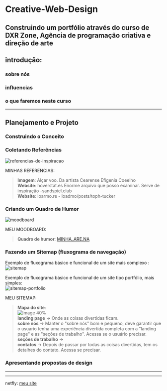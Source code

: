 # Creative-Web-Design
Construindo um portfólio através do curso de DXR Zone, Agência de programação criativa e direção de arte
---

## introdução:
  ### sobre nós
  ### influencias
  ### o que faremos neste curso

---

## Planejamento e Projeto
  ### Construindo o Conceito
 <!-- Notas do autor:  - Nesta unidade, abordaremos a preparação necessária para a construção de um site antes de começar a escrever o código. Iremos guiá-lo na criação de um conceito, na coleta de material de referência e no design do site. 
                      - Em primeiro lugar, mostraremos como criar um conceito inicial para seu site, a fim de fornecer a você mesmo um briefing sólido para trabalhar durante as etapas de coleta de referência e design. -->
 
  ### Coletando Referências
  <!-- - Nesta lição, discutiremos a pesquisa e a coleta de referências relevantes para ajudar a inspirar e informar seus projetos. 
  Para começar, é sempre muito útil ter uma coleção decente de sites de referência para que você possa formular uma ideia do que está tentando construir e o tipo de sensação que gostaria que seu site acabado tivesse. Ter essas referências para inspiração no estilo e na função sempre nos ajuda a permanecer no caminho certo. Freqüentemente achamos que pular esse estágio pode ser tentador, pois queremos pular direto para o projeto e a construção, mas ter uma base sólida no que estamos tentando alcançar torna o resto do processo muito mais suave! Você sabe o que eles dizem - falhe em se preparar, prepare-se para falhar.
Não sinta que precisa se limitar a apenas olhar para sites em busca de inspiração - claro, isso é inestimável, mas você definitivamente também deve dar uma olhada no design gráfico, objetos, sons e tudo o mais que flutue em seu barco!-->
![referencias-de-inspiracao](https://assets3.domestika.org/course-images/000/025/483/25483-big.png)
      
  MINHAS REFERENCIAS: </br>
   > **Imagem**: Alçar voo. Da artista Cearense Efigenia Coeelho </br>
    **Website**: hoverstat.es Enorme arquivo que posso examinar. Serve de inspiração 
      -sandspiel.club </br>
   > **Website**: loarmo.re
      - loadmo/posts/toph-tucker
        
  ### Criando um Quadro de Humor
  <!-- - Trata da curadoria e organização de suas referências para que você possa tirar o máximo proveito delas.
  Agora que você tem seu material de referência em mãos, é hora de organizá-lo de uma forma que seja fácil para você consultar. Pode ser um quadro de humor, uma pilha em sua mesa, uma pasta em seu computador - apenas certifique-se de que seja intuitivo e fácil de olhar. Quando terminar, compartilhe seu quadro de humor no fórum!
Gostamos de colocar nossas referências em um quadro de humor para que possamos vê-las todas de uma vez e ter uma visão geral. Também ajuda a restringir os itens individuais sem muita dificuldade. Nossa ferramenta favorita para este trabalho específico é [Are.na](https://www.are.na/) , uma plataforma de pesquisa criativa que você pode encontrar mais adiante nos recursos adicionais. Ele permite que você reúna quadros de humor concisos e úteis com imagens, vídeos e links bem exibidos. É como o Pinterest, mas mais limpo e mais adequado para coletar referências de sites. -->
![moodboard](https://assets7.domestika.org/course-images/000/025/487/25487-big.png)

  MEU MOODBOARD: </br>
   > **Quadro de humor**: [MINHA_ARE.NA](https://www.are.na/janaina-madeira-tannus-teixeira/website-references-ci2_lbioijw?fromOnboarding=true)

  ### Fazendo um Sitemap (fluxograma de navegação)
  <!-- - Planejar a jornada do usuário pelo seu site para ter uma ideia mais clara de quais páginas precisam ser projetadas e como todas elas se vinculam. 
  Em seguida, é hora de se concentrar na funcionalidade do seu site. Qual é a jornada que seu usuário fará em torno de sua página inicial a partir do momento em que acessá-la pela primeira vez? Pode ser tão simples ou tão complicado quanto você quiser - talvez seu site seja de uma página muito simples, ou talvez tenha seções para percorrer, ou talvez contenha várias páginas! Fazer um mapa do site no estilo de um fluxograma para 'mapear' essa jornada ajudará você a contextualizar o site em sua mente e tornar o processo de design a seguir muito mais fácil.
Para criar seu mapa do site, você pode usar Figma, Google Slides, Photoshop ou qualquer outro software de design de sua escolha. Se você preferir o analógico, pode até criar um mapa do site da maneira clássica - com lápis e papel! Seja qual for o caso, não hesite em compartilhar o mapa do site no fórum quando terminar.-->

Exemplo de fluxograma básico e funcional de um site mais complexo : </br>
  ![sitemap](https://assets3.domestika.org/course-images/000/026/153/26153-big.png)

Exemplo de fluxograma básico e funcional de um site tipo portfólio, mais simples:</br>
  ![sitemap-portfolio](https://github.com/jmtannus/Creative-Web-Design/assets/61756665/4fc3729a-e992-4b80-ad27-f9079294866e)

  MEU SITEMAP: </br>
   > **Mapa do site**: </br> ![image 40%](https://github.com/jmtannus/Creative-Web-Design/assets/61756665/bbe49031-12c7-4267-921b-e0b1043ee281) </br>
   > **landing page** -> Onde as coisas divertidas ficam. </br>
   > **sobre nós** -> Manter o "sobre nós" bom e pequeno, deve garantir que o usuario tenha uma experiência divertida completa com a "landing page" e as "seções de trabalho". Acessa se o usuário precisar. </br>
   > **seções de trabalho** -> </br>
   > **contatos** -> Depois de passar por todas as coisas divertidas, tem os detalhes do contato. Acessa se precisar. </br>

  ### Apresentando propostas de design
  <!-- Criar o design plano do seu site. Para isso, estaremos utilizando a plataforma Figma. 
  É aqui que as coisas começam a ficar um pouco mais emocionantes! Agora que você tem uma ideia mais clara de suas inspirações e da jornada que o usuário fará pelo site, está pronto para começar a projetar. Novamente, use qualquer ferramenta que funcione melhor para você para projetar seu site, embora seja altamente recomendável usar o Figma, pois é gratuito e tem muitas funções úteis para ajudá-lo a projetar para a web. Se você estiver se sentindo travado, consulte novamente o quadro de humor e o mapa do site. Trabalhe metodicamente, colocando primeiro os elementos mais óbvios e funcionais e daí em diante. Essa sensação de 'tela em branco' pode ser assustadora no início da criação de qualquer design e pode causar um certo bloqueio mental. Descobrimos que o melhor remédio para isso é pensar no site puramente em termos de funcionalidade e não se criticar pelo mérito artístico do que você está projetando - esta parte tende a seguir naturalmente depois que você iniciar seu design. -->
  
  







---

<!-- ## INTRODUÇÃO_RECURSOS ADICIONAIS do curso:

### Nossas principais influências:
- [Joseph Pleass](https://josephpleass.com/)
O site de Joseph Pleass mostra sua mistura super eclética de trabalho e é legendado por todo o caminho conforme você navega.

- [Alex McCullough](https://www.alexmccullough.co.uk/)
Nosso amigo, homem versátil e extraordinário designer gráfico, o site de Al McCullough foi, na verdade, construído por Joe Pleass - é um mundo pequeno! Tanto o seu trabalho como o próprio site são uma alegria absoluta.

- [Alice Stewart](https://alicestew.art/)
O trabalho de Alice é superexpansivo e cobre tudo, desde hardware e código, passando por ensino e realização de workshops sobre construção de tecnologia positiva para o sexo! Você pode descobrir mais sobre ela em seu site - prepare-se para ser bem e verdadeiramente impressionado.

- [Jack Wild](https://isjackwild.com/)
Nosso amigo e muitas vezes mentor Jack consegue ser super técnico e astuto, mas também injeta um pouco de humor em seu trabalho. Você pode ver isso em seu site, onde você pode optar por explodir ou olhar seu portfólio impressionante. Ele também parece ter a resposta para qualquer questão relacionada ao código que possamos pensar em lançar sobre ele.

- [Ben West](http://bewe.me/)
Aqui está um link para o site de Ben West, que tem um sistema de navegação não convencional e divertido, e uma lista de links para alguns de seus trabalhos incríveis!

- [Comuzi](https://www.comuzi.xyz/)
Nossos amigos da Comuzi produzem alguns dos trabalhos mais interessantes e cobrem muito terreno, desde a pesquisa até o design e o código criativo. Você pode ver alguns de seus trabalhos aqui no site!

### Jogos em Destaque

  Esses são alguns dos videogames que gostávamos de jogar quando crianças. Ainda me lembro das interfaces estranhas cheias de detalhes inúteis completamente alheios ao enredo principal, mas ainda assim divertidos e agradáveis. Essa abordagem é algo que tentamos recriar em nosso próprio trabalho. Os sites não precisam ser necessariamente elegantes, mínimos e suaves - nada impede que deixe uma pequena surpresa para os usuários aqui e ali para tornar a experiência mais divertida e alegre!

- [The Jolly Postman's Party ( 1997) (https://artsandculture.google.com/asset/video-game-the-jolly-postman-s-party-dk-interactive-learning/-wEulDAKIlMkoA)
- Meu Primeiro Amazing World Explorer (1998)](https://artsandculture.google.com/asset/video-game-my-first-amazing-world-explorer-dorling-kindersley-publishing-inc/dwH0ohDkG50fFw)
- [Jornada lógica do Zoombinis (1996)](https://artsandculture.google.com/entity/logical-journey-of-the-zoombinis/m02096l)
- [SimCity 4 (2003)](https://artsandculture.google.com/asset/video-game-simcity-4-deluxe-edition/pwEDt7QOd0YYMw)

Livros Mencionados
- [Ensine a si mesmo a Internet e a World Wide Web visualmente por Ruth Maran e Paul Whitehead](https://www.goodreads.com/book/show/1242702.Teach_Yourself_the_Internet_and_World_Wide_Web_Visually)
  
  Este livro dos anos noventa é muito divertido se você estiver interessado em ver o quanto mudou na internet, mas também o quanto permaneceu igual.

- [DK Pockets: Gemstones por Emma Foa](https://www.goodreads.com/book/show/318952.DK_Pockets)
  Um fato engraçado sobre nós é que somos ambos enormes acumuladores. Este livro é um ótimo exemplo disso - não apenas porque nós mesmos coletamos pedras preciosas por um tempo, mas também porque serve para ilustrar simbolicamente as muitas coisas que a codificação permite que você faça. Veja, você provavelmente nunca será capaz de comprar e coletar todas as pedras preciosas do mundo, mas por meio do código você pode construir algo que seja igualmente significativo para você. -->

---

<!-- ## PLANEJAMENTO_RECURSOS ADICIONAIS do curso:
[Are.na](https://www.are.na/) Board
["Referências de website"](https://www.are.na/dxr-zone/website-references-li3rrnmvgtk)
Este é o nosso quadro Are.na de referências de sites.

Figma Design
["Website da zona DXR"](https://www.figma.com/file/3hGoArAE2PEGYoJHIjdBwQ/DXR-Zone-Website?node-id=0%3A1)
Este é o nosso design plano de site, criado em Figma.

Lorem Ipsum
[criador de texto](https://loremipsum.io)

Mais inspiração no Domestika
[O blog Domestika](https://www.domestika.org/en/blog)
Dê uma olhada no blog do Domestika, onde você pode encontrar muitos conteúdos interessantes que podem despertar sua criatividade.

["O que a maioria dos sites tem em comum"](https://www.domestika.org/en/blog/5663-what-most-websites-have-in-common)
["Ferramentas criativas: HTML"](https://www.domestika.org/en/blog/3857-creative-tools-html) -->

netfly: [meu site]([https://app.netlify.com/](https://app.netlify.com/sites/jmtannus-portfolio/configuration/domain))

<!-- ## CONSTRUÇÃO E EDIFICAÇÃO_RECURSOS ADICIONAIS do curso

As ferramentas necessárias
[Atom](https://atom.io/)
O software de edição de código que estamos usando para escrever nosso código. O Atom é gratuito para baixar e usar e vem com recursos úteis para tornar a vida mais fácil enquanto você codifica.

[Google Chrome](https://www.google.co.uk/chrome/)
Nosso navegador favorito para o desenvolvimento de sites, sem dúvida.

Referências W3Schools
["Referência do elemento HTML"](https://www.w3schools.com/TAGS/default.ASP)
Uma lista realmente útil de todos os diferentes elementos HTML e seus usos específicos. W3Schools é um recurso incrível com muitas informações úteis para ajudá-lo a aprender ou simplesmente atualizar seu conhecimento sobre todos os aspectos do código para a web.

["Referência CSS"](https://www.w3schools.com/cssref/default.asp)
Uma lista exaustiva de todas as diferentes propriedades CSS que você pode usar, explicando seus usos específicos.

["Referência do seletor CSS"](https://www.w3schools.com/cssref/css_selectors.asp)

Uma lista exaustiva de todos os diferentes tipos de seletores CSS que você pode usar e como usá-los, abrangendo coisas como classes, ids e muito mais.

["Tutorial de JavaScript"](https://www.w3schools.com/js/default.asp)
Uma incrível coleção de informações sobre JavaScript. Muito útil, não importa se você está apenas começando ou precisa recarregar e atualizar seus conhecimentos! -->

<!-- ## Going Live_RECURSOS ADICIONAIS do curso:

Colocando Seu Site Online
[Netlify](https://www.netlify.com/?attr=homepage-modal)
É aqui que colocamos nosso site online! A Netlify tem um plano gratuito que é muito generoso. Você também pode comprar o nome de domínio (URL) do seu site aqui se desejar, embora seja livre para manter o URL padrão do Netlify se não quiser pagar!

Testando Seu Site
[BrowserStack](https://www.browserstack.com/)
Uma ferramenta extremamente útil para testar sites em diferentes navegadores, sistemas operacionais e dispositivos que você pode não ter em mãos. O BrowserStack oferece um teste gratuito que permite que você teste por até um minuto em cada dispositivo disponível (o que geralmente é suficiente!).

Encontrando respostas para seus problemas
[Stack Overflow](https://stackoverflow.com/)
Um ótimo lugar para encontrar respostas a quaisquer perguntas sobre código ou bugs. Freqüentemente, as pessoas se deparam com os mesmos problemas e alguém já fez a pergunta que você deseja fazer - mas se não fez, você pode se inscrever e fazer a pergunta para que as pessoas ajudem você! Stack Overflow é gratuito e um dos sites que consideramos mais úteis.

Site da Zona DXR
[Site](https://dxr-zone-domestika.netlify.app/)
Confira este link para dar uma olhada em nosso web design final.

Como publicar seus projetos no Domestika
[Dicas para publicar seus projetos](https://www.domestika.org/pt/blog/8101-how-to-publish-your-projects-on-domestika)
Compartilhe seu trabalho, objetivos, técnicas e até dúvidas sobre seu processo criativo. Dentro da comunidade Domestika, você pode publicar o projeto final do seu curso ou qualquer outro trabalho que você tenha criado.

Gostaríamos de convidá-lo para a unidade "Projeto Final". Lá, daremos algumas dicas adicionais para seu projeto final. Você também verá um exemplo de como gostaríamos de ver todo o seu processo. Se você tiver alguma dúvida sobre como fazer o upload, consulte este guia. Até a próxima unidade!

Versão em inglês
Versão em espanhol
Versão em português

Projetos em destaque
[Projetos em destaque na comunidade Domestika](https://www.domestika.org/pt/projects/featured)
A comunidade Domestika está cheia de criativos compartilhando seus projetos de todas as disciplinas. Se você está procurando inspiração para seus projetos, dê uma olhada neste link. Não tenha medo de comentar e participar, a conversa estimula a criatividade! -->
